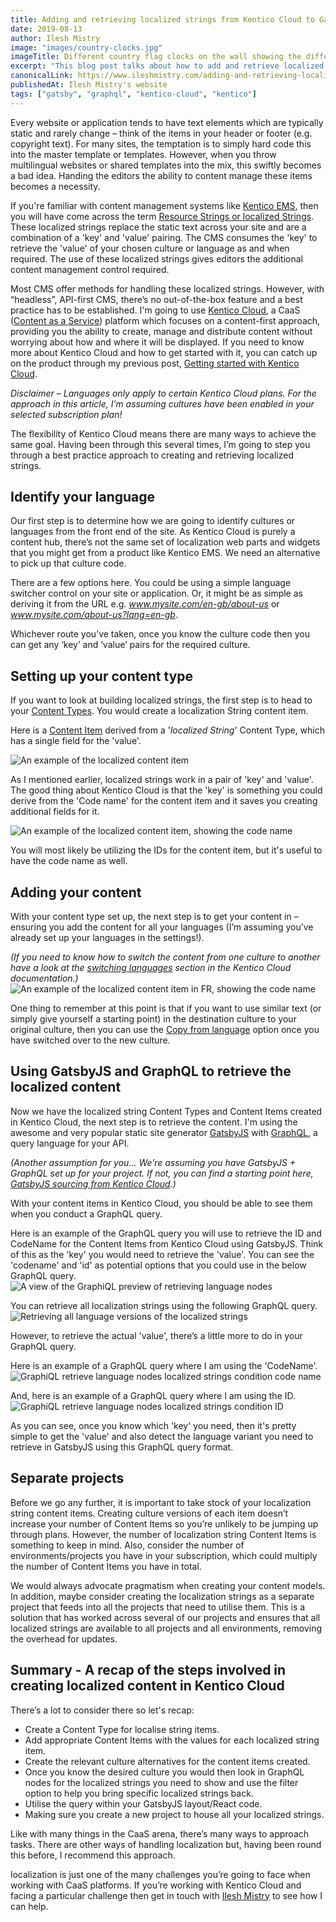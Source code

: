 ```yaml
---
title: Adding and retrieving localized strings from Kentico Cloud to GatsbyJS and GraphQL
date: 2019-08-13
author: Ilesh Mistry
image: "images/country-clocks.jpg"
imageTitle: Different country flag clocks on the wall showing the different times 
excerpt: "This blog post talks about how to add and retrieve localized strings from Kentico Cloud by using GatsbyJS and GraphQL"
canonicalLink: https://www.ileshmistry.com/adding-and-retrieving-localised-strings-from-kentico-cloud-to-gatsbyjs-and-graphql/
publishedAt: Ilesh Mistry's website
tags: ["gatsby", "graphql", "kentico-cloud", "kentico"]
---
```


Every website or application tends to have text elements which are typically static and rarely change – think of the items in your header or footer (e.g. copyright text). For many sites, the temptation is to simply hard code this into the master template or templates. However, when you throw multilingual websites or shared templates into the mix, this swiftly becomes a bad idea. Handing the editors the ability to content manage these items becomes a necessity. 

If you're familiar with content management systems like [Kentico EMS](https://www.kentico.com/), then you will have come across the term [Resource Strings or localized Strings](https://docs.kentico.com/k12sp/multilingual-websites/setting-up-a-multilingual-user-interface/working-with-resource-strings). These localized strings replace the static text across your site and are a combination of a 'key' and 'value' pairing. The CMS consumes the 'key' to retrieve the 'value' of your chosen culture or language as and when required. The use of these localized strings gives editors the additional content management control required.

Most CMS offer methods for handling these localized strings. However, with “headless”, API-first CMS, there’s no out-of-the-box feature and a best practice has to be established. I'm going to use [Kentico Cloud](https://kenticocloud.com/), a CaaS ([Content as a Service](https://en.wikipedia.org/wiki/Content_as_a_service)) platform which focuses on a content-first approach, providing you the ability to create, manage and distribute content without worrying about how and where it will be displayed. If you need to know more about Kentico Cloud and how to get started with it, you can catch up on the product through my previous post, [Getting started with Kentico Cloud](https://www.ileshmistry.com/getting-started-with-kentico-cloud/).

*Disclaimer – Languages only apply to certain Kentico Cloud plans. For the approach in this article, I’m assuming cultures have been enabled in your selected subscription plan!*

The flexibility of Kentico Cloud means there are many ways to achieve the same goal. Having been through this several times, I’m going to step you through a best practice approach to creating and retrieving localized strings.

## Identify your language

Our first step is to determine how we are going to identify cultures or languages from the front end of the site. As Kentico Cloud is purely a content hub, there’s not the same set of localization web parts and widgets that you might get from a product like Kentico EMS. We need an alternative to pick up that culture code.

There are a few options here. You could be using a simple language switcher control on your site or application. Or, it might be as simple as deriving it from the URL e.g. *www.mysite.com/en-gb/about-us* or *www.mysite.com/about-us?lang=en-gb*.

Whichever route you’ve taken, once you know the culture code then you can get any ‘key’ and ‘value’ pairs for the required culture.

## Setting up your content type
If you want to look at building localized strings, the first step is to head to your [Content Types](https://docs.kenticocloud.com/tutorials/set-up-projects/define-content-models/creating-and-deleting-content-types). You would create a localization String content item.

Here is a [Content Item](https://docs.kenticocloud.com/tutorials/write-and-collaborate/write-content/adding-content-items) derived from a '*localized String*' Content Type, which has a single field for the 'value'.

![An example of the localized content item](images/Localise-Content-Item.png)

As I mentioned earlier, localized strings work in a pair of 'key' and 'value'. The good thing about Kentico Cloud is that the 'key' is something you could derive from the 'Code name' for the content item and it saves you creating additional fields for it.

![An example of the localized content item, showing the code name](images/Localise-Content-Item-Codename.png)

You will most likely be utilizing the IDs for the content item, but it's useful to have the code name as well.

## Adding your content

With your content type set up, the next step is to get your content in – ensuring you add the content for all your languages (I’m assuming you’ve already set up your languages in the settings!).

*(If you need to know how to switch the content from one culture to another have a look at the [switching languages](https://docs.kenticocloud.com/tutorials/write-and-collaborate/create-multilingual-content/switching-languages) section in the Kentico Cloud documentation.)*
![An example of the localized content item in FR, showing the code name](images/Localise-Content-Item-FR.png)

One thing to remember at this point is that if you want to use similar text (or simply give yourself a starting point) in the destination culture to your original culture, then you can use the [Copy from language](https://docs.kenticocloud.com/tutorials/write-and-collaborate/create-multilingual-content/translating-content-items#a-translating-a-content-item) option once you have switched over to the new culture.

## Using GatsbyJS and GraphQL to retrieve the localized content

Now we have the localized string Content Types and Content Items created in Kentico Cloud, the next step is to retrieve the content. I'm using the awesome and very popular static site generator [GatsbyJS](/) with [GraphQL](https://graphql.org/), a query language for your API.

*(Another assumption for you... We’re assuming you have GatsbyJS + GraphQL set up for your project. If not, you can find a starting point here, [GatsbyJS sourcing from Kentico Cloud](/docs/sourcing-from-kentico-cloud/).)*

With your content items in Kentico Cloud, you should be able to see them when you conduct a GraphQL query.

Here is an example of the GraphQL query you will use to retrieve the ID and CodeName for the Content Items from Kentico Cloud using GatsbyJS. Think of this as the 'key' you would need to retrieve the 'value'. You can see the 'codename' and 'id' as potential options that you could use in the below GraphQL query.
![A view of the GraphiQL preview of retrieving language nodes](images/GraphiQL-retrieve-lang-nodes.png)

You can retrieve all localization strings using the following GraphQL query.
![Retrieving all language versions of the localized strings](images/GraphiQL-retrieve-lang-variants.png)

However, to retrieve the actual 'value', there’s a little more to do in your GraphQL query.

Here is an example of a GraphQL query where I am using the 'CodeName'.
![GraphiQL retrieve language nodes localized strings condition code name](images/GraphiQL-retrieve-lang-variants-based-on-condition-codename.png)

And, here is an example of a GraphQL query where I am using the ID.
![GraphiQL retrieve language nodes localized strings condition ID](images/GraphiQL-retrieve-lang-variants-based-on-condition-id.png)

As you can see, once you know which 'key' you need, then it's pretty simple to get the 'value' and also detect the language variant you need to retrieve in GatsbyJS using this GraphQL query format.

## Separate projects

Before we go any further, it is important to take stock of your localization string content items. Creating culture versions of each item doesn’t increase your number of Content Items so you’re unlikely to be jumping up through plans. However, the number of localization string Content Items is something to keep in mind. Also, consider the number of environments/projects you have in your subscription, which could multiply the number of Content Items you have in total.

We would always advocate pragmatism when creating your content models. In addition, maybe consider creating the localization strings as a separate project that feeds into all the projects that need to utilise them. This is a solution that has worked across several of our projects and ensures that all localized strings are available to all projects and all environments, removing the overhead for updates.

## Summary - A recap of the steps involved in creating localized content in Kentico Cloud

There’s a lot to consider there so let's recap:

* Create a Content Type for localise string items.
* Add appropriate Content Items with the values for each localized string item.
* Create the relevant culture alternatives for the content items created.
* Once you know the desired culture you would then look in GraphQL nodes for the localized strings you need to show and use the filter option to help you bring specific localized strings back.
* Utilise the query within your GatsbyJS layout/React code.
* Making sure you create a new project to house all your localized strings.

Like with many things in the CaaS arena, there’s many ways to approach tasks. There are other ways of handling localization but, having been round this before, I recommend this approach.

localization is just one of the many challenges you’re going to face when working with CaaS platforms. If you’re working with Kentico Cloud and facing a particular challenge then get in touch with [Ilesh Mistry](mailto:ilesh.m@mmtdigital.co.uk) to see how I can help.